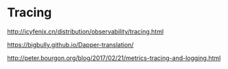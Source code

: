 

# Tracing

http://icyfenix.cn/distribution/observability/tracing.html

https://bigbully.github.io/Dapper-translation/

http://peter.bourgon.org/blog/2017/02/21/metrics-tracing-and-logging.html